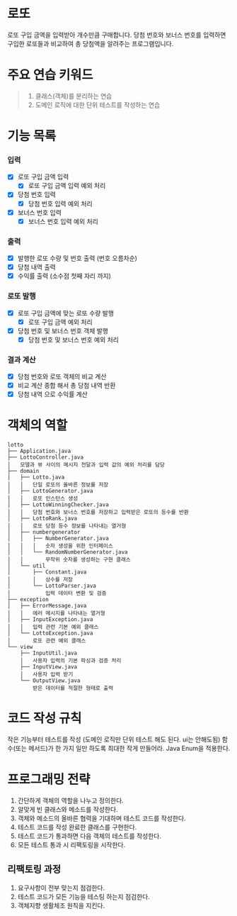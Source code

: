 # 로또

로또 구입 금액을 입력받아 개수만큼 구매합니다.
당첨 번호와 보너스 번호를 입력하면 구입한 로또들과 비교하여 총 당첨액을 알려주는 프로그램입니다.

# 주요 연습 키워드

> 1. 클래스(객체)를 분리하는 연습
> 2. 도메인 로직에 대한 단위 테스트를 작성하는 연습

# 기능 목록

### 입력

- [x] 로또 구입 금액 입력
    - [x] 로또 구입 금액 입력 예외 처리
- [x] 당첨 번호 입력
    - [x] 당첨 번호 입력 예외 처리
- [x] 보너스 번호 입력
    - [x] 보너스 번호 입력 예외 처리

### 출력

- [x] 발행한 로또 수량 및 번호 출력 (번호 오름차순)
- [x] 당첨 내역 출력
- [x] 수익률 출력 (소수점 첫째 자리 까지)

### 로또 발행

- [x] 로또 구입 금액에 맞는 로또 수량 발행
    - [x] 로또 구입 금액 예외 처리
- [x] 당첨 번호 및 보너스 번호 객체 발행
    - [x] 당첨 번호 및 보너스 번호 예외 처리

### 결과 계산

- [x] 당첨 번호와 로또 객체의 비교 계산
- [x] 비교 계산 종합 해서 총 당첨 내역 반환
- [x] 당첨 내역 으로 수익률 계산

# 객체의 역할

```text
lotto
├── Application.java
├── LottoController.java
│   모델과 뷰 사이의 메시지 전달과 입력 값의 예외 처리를 담당
├── domain
│   ├── Lotto.java
│   │   단일 로또의 올바른 정보를 저장
│   ├── LottoGenerator.java
│   │   로또 인스턴스 생성
│   ├── LottoWinningChecker.java
│   │   당첨 번호와 보너스 번호를 저장하고 입력받은 로또의 등수를 반환
│   ├── LottoRank.java
│   │   로또 당첨 등수 정보를 나타내는 열거형
│   ├── numbergenerator
│   │   ├── NumberGenerator.java
│   │   │   숫자 생성을 위한 인터페이스
│   │   └── RandomNumberGenerator.java
│   │       무작위 숫자를 생성하는 구현 클래스
│   └── util
│       ├── Constant.java
│       │   상수를 저장
│       └── LottoParser.java
│           입력 데이터 변환 및 검증
├── exception
│   ├── ErrorMessage.java
│   │   에러 메시지를 나타내는 열거형
│   ├── InputException.java
│   │   입력 관련 기본 예외 클래스
│   └── LottoException.java
│       로또 관련 예외 클래스
└── view
    ├── InputUtil.java
    │   사용자 입력의 기본 파싱과 검증 처리
    ├── InputView.java
    │   사용자 입력 받기
    └── OutputView.java
        받은 데이터를 적절한 형태로 출력
```

# 코드 작성 규칙

작은 기능부터 테스트를 작성 (도메인 로직만 단위 테스트 해도 된다. ui는 안해도됨)
함수(또는 메서드)가 한 가지 일만 하도록 최대한 작게 만들어라.
Java Enum을 적용한다.

# 프로그래밍 전략

1. 간단하게 객체의 역할을 나누고 정의한다.
2. 알맞게 빈 클래스와 메소드를 작성한다.
3. 객체와 메소드의 올바른 협력을 기대하며 테스트 코드를 작성한다.
4. 테스트 코드를 작성 완료한 클래스를 구현한다.
5. 테스트 코드가 통과하면 다음 객체의 테스트를 작성한다.
6. 모든 테스트 통과 시 리팩토링을 시작한다.

## 리팩토링 과정

1. 요구사항이 전부 맞는지 점검한다.
2. 테스트 코드가 모든 기능을 테스팅 하는지 점검한다.
3. 객체지향 생활체조 원칙을 지킨다.
